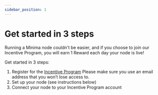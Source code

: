 ```yaml
---
sidebar_position: 1
---
```


# Get started in 3 steps

Running a Minima node couldn't be easier, and if you choose to join our Incentive Program, you will earn 1 Reward each day your node is live!

Get started in 3 steps:
1. Register for the [Incentive Program](https://incentive.minima.global/account/register)
Please make sure you use an email address that you won’t lose access to.
2. Set up your node (see instructions below)
3. Connect your node to your Incentive Program account